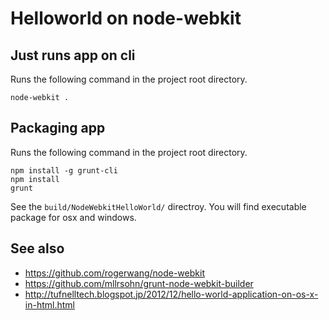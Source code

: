 # Helloworld on node-webkit

## Just runs app on cli

Runs the following command in the project root directory.

```
node-webkit .
```

## Packaging app

Runs the following command in the project root directory.

```
npm install -g grunt-cli
npm install
grunt
```

See the `build/NodeWebkitHelloWorld/` directroy. You will find executable package for osx and windows.

## See also

* https://github.com/rogerwang/node-webkit
* https://github.com/mllrsohn/grunt-node-webkit-builder
* http://tufnelltech.blogspot.jp/2012/12/hello-world-application-on-os-x-in-html.html

